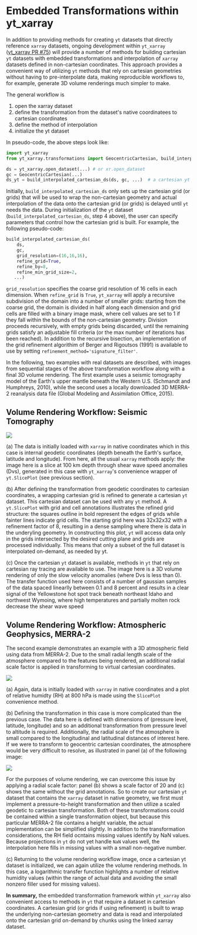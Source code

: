 # Embedded Transformations within yt_xarray

In addition to providing methods for creating `yt` datasets that directly 
reference `xarray` datasets, ongoing development within `yt_xarray` 
([yt_xarray PR #75](https://github.com/data-exp-lab/yt_xarray/pull/75))
will provide a number of methods for building cartesian `yt` datasets with 
embedded transformations and interpolation of `xarray`
datasets defined in non-cartesian coordinates. This approach provides a convenient 
way of utilizing `yt` methods that rely on cartesian geometries without having to 
pre-interpolate data, making reproducible workflows to, for example, generate 
3D volume renderings much simpler to make.

The general workflow is

1. open the xarray dataset
2. define the transformation from the dataset's native coordinatees to cartesian coordinates   
3. define the method of interpolation
4. initialize the yt dataset 

In pseudo-code, the above steps look like:

```python
import yt_xarray 
from yt_xarray.transformations import GeocentricCartesian, build_interpolated_cartesian_ds

ds = yt_xarray.open_dataset(...) # or xr.open_dataset
gc = GeocentricCartesian(...)
ds_yt = build_interpolated_cartesian_ds(ds, gc, ...)  # a cartesian yt dataset
```

Initially, `build_interpolated_cartesian_ds` only sets up the cartesian grid (or grids) 
that will be used to wrap the non-cartesian geometry and actual interpolation of the 
data onto the cartesian grid (or grids) is delayed until `yt` needs the data. During 
initialization of the `yt` dataset (`build_interpolated_cartesian_ds`, step 4 above), 
the user can specify parameters that control how the cartesian grid is built. For 
example, the following pseudo-code:

```python
build_interpolated_cartesian_ds(
    ds, 
    gc, 
    grid_resolution=(16,16,16),    
    refine_grid=True,
    refine_by=8,
    refine_min_grid_size=2,    
   ...)
```

`grid_resolution` specifies the coarse grid resolution of 16 cells in each dimension. 
When `refine_grid` is `True`, `yt_xarray` will apply a recursive subdivision of 
the domain into a number of smaller grids: starting from the coarse grid, the domain is 
divided in half along each dimension and grid cells are filled with a binary image mask, 
where cell values are set to 1 if they fall within the bounds of the non-cartesian 
geometry. Division proceeds recursively, with empty grids being discarded, until the
remaining grids satisfy an adjustable fill criteria (or the max number of iterations
has been reached). In addition to the recursive bisection, an implementation 
of the grid refinement algorithim of Berger and Rigoutsos (1991) is available to use 
by setting `refinement_method='signature_filter'`. 

In the following, two examples with real datasets are described, with images from 
sequential stages of the above transformation workflow along with a final 3D volume
rendering. The first example uses a seismic tomography model of the Earth's upper 
mantle beneath the Western U.S. (Schmandt and Humphreys, 2010), while the second 
uses a locally downloaded 3D MERRA-2 reanalysis data file (Global Modeling and Assimilation Office, 2015). 

## Volume Rendering Workflow: Seismic Tomography

![](_static/images/wus_composite_vr.png)

(a) The data is initially loaded with `xarray` in native coordinates which in this 
case is internal geodetic coordinates (depth beneath the Earth's surface, 
latitude and longitude). From here, all the usual `xarray` methods apply: the image
here is a slice at 100 km depth through shear wave speed anomalies (Dvs), 
generated in this case with `yt_xarray`'s convenience wrapper of `yt.SlicePlot` (see 
previous section). 

(b) After defining the transformation from geodetic coordinates to cartesian coordinates, 
a wrapping cartesian grid is refined to generate a cartesian `yt` dataset. This
cartesian dataset can be used with any `yt` method. A `yt.SlicePlot` with grid and cell 
annotations illustrates the refined grid structure: the squares outline in bold represent 
the edges of grids while fainter lines indicate grid cells. The starting grid here was 32x32x32
with a refinement factor of 8, resulting in a dense sampling where there is data in the 
underyling geometry. In constructing this plot, `yt` will access data only in the grids 
intersected by the desired cutting plane and grids are processed individually. This means that
only a subset of the full dataset is interpolated on-demand, as needed by yt.

(c) Once the cartesian `yt` dataset is available, methods in `yt` that rely on cartesian 
ray tracing are available to use. The image here is a 3D volume rendering of only the 
slow velocity anomalies (where Dvs is less than 0). The transfer function used here
consists of a number of gaussian samples of the data spaced linearlly between 0.1 and 
8 percent and results in a clear signal of the Yellowstone hot spot track beneath 
northeast Idaho and northwest Wymoing, where high temperatures and partially molten 
rock decrease the shear wave speed


## Volume Rendering Workflow: Atmospheric Geophysics, MERRA-2

The second example demonstrates an example with a 3D atmospheric field using data from MERRA-2.
Due to the small radial length scale of the atmosphere compared to the features being rendered, an
additional radial scale factor is applied in transforming to virtual cartesian coordinates. 

![](_static/images/merra2_vr_composite.png)

(a) Again, data is initially loaded with `xarray` in native coordinates and a plot of relative humidty (RH) at 800 hPa is made using the `SlicePlot` convenience method. 

(b) Defining the transformation in this case is more complicated than the previous case. The data here is defined with dimensions of (pressure level, latitude, longitude) and so an additional transformation from pressure level to altitude is required. Additionally, the radial scale of the atmosphere is small compared to the longitudinal and latitudinal distances of interest here. If we were to transform to geocentric cartesian coordinates, the atmosphere would be very difficult to resolve, as illustrated in panel (a) of the following image:

![](_static/images/combo_merra2_interp_slices.png)

For the purposes of volume rendering, we can overcome this issue by applying a radial 
scale factor: panel (b) shows a scale factor of 20 and (c) shows the same without 
the grid annotations. So to create our cartesian `yt` dataset that contains the `xarray`
dataset in native geometry, we first must implement a pressure-to-height transformation and then utilize a scaled geodetic to cartesian transformation. Both of these transformations could be contained within a single transformation object, but because this particular MERRA-2 file contains a height variable, the actual implementation can be simplified slightly. In addition to the transformation considerations, the RH field ocntains missing values identify by NaN values. Because projections in `yt` do not yet handle `NaN` values well, the interpolation here fills in missing values with a small non-negative number. 

(c) Returning to the volume rendering workflow image, once a cartesian yt dataset is initialized, we can again utilize the volume rendering methods. In this case, a logarithmic transfer function highlights a number of relative humidity values (within the range of actual data and avoiding the small nonzero filler used for missing values). 

**In summary,** the embedded transformation framework within `yt_xarray` also convenient access to methods in `yt` that require a dataset in cartesian coordinates. A cartesian grid (or grids if using refinement) is built to wrap the underlying non-cartesian geometry and data is read and interpolated onto the cartesian grid on-demand by chunks using the linked xarray dataset.